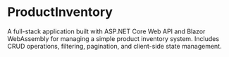 # ProductInventory
A full-stack application built with ASP.NET Core Web API and Blazor WebAssembly for managing a simple product inventory system. Includes CRUD operations, filtering, pagination, and client-side state management.
